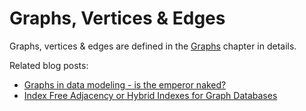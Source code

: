Graphs, Vertices & Edges
========================

Graphs, vertices & edges are defined in the [Graphs](../Graphs/README.md) chapter in details.

Related blog posts:

- [Graphs in data modeling - is the emperor naked?](
  https://medium.com/@neunhoef/graphs-in-data-modeling-is-the-emperor-naked-2e65e2744413#.x0a5z66ji)
- [Index Free Adjacency or Hybrid Indexes for Graph Databases](
  https://www.avocadodb.com/2016/04/index-free-adjacency-hybrid-indexes-graph-databases/)

